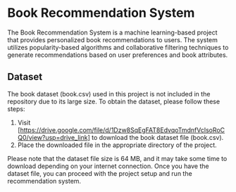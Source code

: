 # Book Recommendation System

The Book Recommendation System is a machine learning-based project that provides personalized book recommendations to users. The system utilizes popularity-based algorithms and collaborative filtering techniques to generate recommendations based on user preferences and book attributes.


## Dataset
The book dataset (book.csv) used in this project is not included in the repository due to its large size. To obtain the dataset, please follow these steps:

1. Visit [https://drive.google.com/file/d/1Dzw8SqEgFAT8EdvqoTmdnfVclsoRoCQ0/view?usp=drive_link] to download the book dataset file (book.csv).
2. Place the downloaded file in the appropriate directory of the project.

Please note that the dataset file size is 64 MB, and it may take some time to download depending on your internet connection. Once you have the dataset file, you can proceed with the project setup and run the recommendation system.

